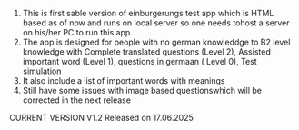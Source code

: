 1) This is first sable version of einburgerungs test app which is HTML based as of now and runs on local server so one needs tohost a server on his/her PC to run this app.
2) The app is designed for people with no german knowleddge to B2 level knowledge with Complete translated questions (Level 2), Assisted important word (Level 1), questions in germaan ( Level 0), Test simulation 
3) It also include a list of important words with meanings 
4) Still have some issues with image based questionswhich will be corrected in the next release

CURRENT VERSION V1.2 Released on 17.06.2025 
